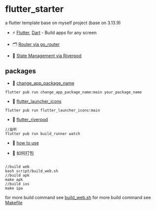 # flutter_starter

a flutter template base on myself project (base on 3.13.9)


- ⚡️ [Flutter](https://github.com/flutter/flutter), [Dart](https://github.com/dart-lang) - Build apps for any screen

- 🗂 [Router via go_router](https://github.com/flutter/packages/tree/main/packages/go_router)

- 🍍 [State Management via Riverpod](https://github.com/rrousselGit/riverpod)


## packages

- 🎢 [change_app_package_name](https://pub.dev/packages/change_app_package_name)
```agsl
flutter pub run change_app_package_name:main your_package_name
```

- 🎢 [flutter_launcher_icons](https://pub.dev/packages/flutter_launcher_icons)
```agsl
flutter pub run flutter_launcher_icons:main
```

- 🎢 [flutter_riverpod](https://docs-v2.riverpod.dev/zh-Hans/docs/getting_started)
```agsl
//监听
flutter pub run build_runner watch
```

- 🎢 [how to use](https://github.com/jiang111/flutter_starter/blob/main/USAGE.md)

- 🎢 如何打包
```agsl

//build web
bash script/build_web.sh
//build apk
make apk
//build ios
make ipa

```

for more build command see [build_web.sh](script/build_web.sh)
for more build command see [Makefile](./Makefile)


